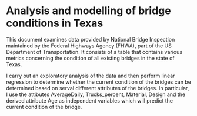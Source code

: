 # Analysis and modelling of bridge conditions in Texas

This document examines data provided by National Bridge Inspection maintained by the Federal Highways Agency (FHWA), part of the US Department of Transportation. It consists of a table that contains various metrics concerning the condition of all existing bridges in the state of Texas.

I carry out an exploratory analysis of the data and then perform linear regression to determine whether the current condition of the bridges can be determined based on serval different attributes of the bridges. In particular, I use the attibutes AverageDaily, Trucks_percent, Material, Design and the derived attribute Age as independent variables which will predict the current condition of the bridge.

